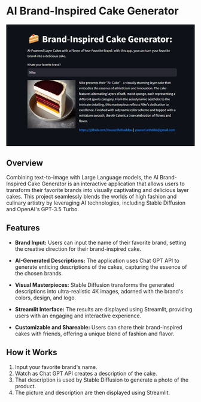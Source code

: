 # AI Brand-Inspired Cake Generator

![Project Image](Demo.png)

## Overview

Combining text-to-image with Large Language models, the AI Brand-Inspired Cake Generator is an interactive application that allows users to transform their favorite brands into visually captivating and delicious layer cakes. This project seamlessly blends the worlds of high fashion and culinary artistry by leveraging AI technologies, including Stable Diffusion and OpenAI's GPT-3.5 Turbo.


## Features

- **Brand Input:** Users can input the name of their favorite brand, setting the creative direction for their brand-inspired cake.

- **AI-Generated Descriptions:** The application uses Chat GPT API to generate enticing descriptions of the cakes, capturing the essence of the chosen brands.

- **Visual Masterpieces:** Stable Diffusion transforms the generated descriptions into ultra-realistic 4K images, adorned with the brand's colors, design, and logo.

- **Streamlit Interface:** The results are displayed using Streamlit, providing users with an engaging and interactive experience.

- **Customizable and Shareable:** Users can share their brand-inspired cakes with friends, offering a unique blend of fashion and flavor.

## How it Works

1. Input your favorite brand's name.
2. Watch as Chat GPT API creates a description of the cake.
3. That description is used by Stable Diffusion to generate a photo of the product.
4. The picture and description are then displayed using Streamlit.

